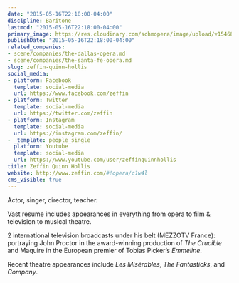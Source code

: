 ```yaml
---
date: "2015-05-16T22:18:00-04:00"
discipline: Baritone
lastmod: "2015-05-16T22:18:00-04:00"
primary_image: https://res.cloudinary.com/schmopera/image/upload/v1546831244/media/2019/01/ZeffinQuinnHollis.png
publishDate: "2015-05-16T22:18:00-04:00"
related_companies:
- scene/companies/the-dallas-opera.md
- scene/companies/the-santa-fe-opera.md
slug: zeffin-quinn-hollis
social_media:
- platform: Facebook
  template: social-media
  url: https://www.facebook.com/zeffin
- platform: Twitter
  template: social-media
  url: https://twitter.com/zeffin
- platform: Instagram
  template: social-media
  url: https://instagram.com/zeffin/
- _template: people_single
  platform: Youtube
  template: social-media
  url: https://www.youtube.com/user/zeffinquinnhollis
title: Zeffin Quinn Hollis
website: http://www.zeffin.com/#!opera/c1w4l
cms_visible: true
---
```

Actor, singer, director, teacher.
 
Vast resume includes appearances in everything from opera to film & television to musical theatre.
 
2 international television broadcasts under his belt (MEZZOTV France): portraying John Proctor in the award-winning production of *The Crucible* and Maquire in the European premier of Tobias Picker’s *Emmeline*. 
 
Recent theatre appearances include *Les Misérables*, *The Fantasticks*, and *Company*.